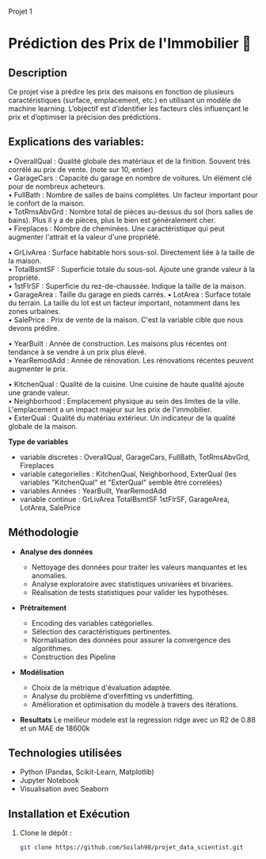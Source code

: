 Projet 1
# Prédiction des Prix de l'Immobilier 🏡
 
## Description
Ce projet vise à prédire les prix des maisons en fonction de plusieurs caractéristiques (surface, emplacement, etc.) en utilisant un modèle de machine learning. L’objectif est d’identifier les facteurs clés influençant le prix et d’optimiser la précision des prédictions.

## Explications des variables: 

• OverallQual : Qualité globale des matériaux et de la finition. Souvent très corrélé au prix de vente. (note sur 10, entier)  
• GarageCars : Capacité du garage en nombre de voitures. Un élément clé pour de nombreux acheteurs.   
• FullBath : Nombre de salles de bains complètes. Un facteur important pour le confort de la maison.    
• TotRmsAbvGrd : Nombre total de pièces au-dessus du sol (hors salles de bains). Plus il y a de pièces, plus le bien est généralement cher.  
• Fireplaces : Nombre de cheminées. Une caractéristique qui peut augmenter l'attrait et la valeur d'une propriété. 

• GrLivArea : Surface habitable hors sous-sol. Directement liée à la taille de la maison.  
• TotalBsmtSF : Superficie totale du sous-sol. Ajoute une grande valeur à la propriété.  
• 1stFlrSF : Superficie du rez-de-chaussée. Indique la taille de la maison.  
• GarageArea : Taille du garage en pieds carrés. 
• LotArea : Surface totale du terrain. La taille du lot est un facteur important, notamment dans les zones urbaines.  
• SalePrice : Prix de vente de la maison. C'est la variable cible que nous devons prédire. 

• YearBuilt : Année de construction. Les maisons plus récentes ont tendance à se vendre à un prix plus élevé.  
• YearRemodAdd : Année de rénovation. Les rénovations récentes peuvent augmenter le prix.  

• KitchenQual : Qualité de la cuisine. Une cuisine de haute qualité ajoute une grande valeur.  
• Neighborhood : Emplacement physique au sein des limites de la ville. L'emplacement a un impact majeur sur les prix de l'immobilier.  
• ExterQual : Qualité du matériau extérieur. Un indicateur de la qualité globale de la maison. 

**Type de variables**   
- variable discretes : OverallQual, GarageCars, FullBath, TotRmsAbvGrd, Fireplaces   
- variable categorielles : KitchenQual, Neighborhood, ExterQual (les variables "KitchenQual" et "ExterQual" semble être correlées)  
- variables Années :  YearBuilt, YearRemodAdd  
- variable continue : GrLivArea	TotalBsmtSF	1stFlrSF, GarageArea, LotArea, 	SalePrice
  
## Méthodologie
- **Analyse des données**
  - Nettoyage des données pour traiter les valeurs manquantes et les anomalies.
  - Analyse exploratoire avec statistiques univariées et bivariées.
  - Réalisation de tests statistiques pour valider les hypothèses.
  
- **Prétraitement**
  - Encoding des variables catégorielles.
  - Sélection des caractéristiques pertinentes.
  - Normalisation des données pour assurer la convergence des algorithmes.
  - Construction des Pipeline

- **Modélisation**
  - Choix de la métrique d'évaluation adaptée.
  - Analyse du problème d'overfitting vs underfitting.
  - Amélioration et optimisation du modèle à travers des itérations.
 
- **Resultats**
  Le meilleur modele est la regression ridge avec un R2 de 0.88 et un MAE de 18600k

## Technologies utilisées
- Python (Pandas, Scikit-Learn, Matplotlib)
- Jupyter Notebook
- Visualisation avec Seaborn

## Installation et Exécution
1. Clone le dépôt :
   ```bash
   git clone https://github.com/Soilah98/projet_data_scientist.git
